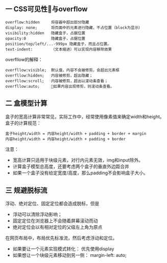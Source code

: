 ## 一 CSS可见性与overflow

```
overflow:hidden     将容器中超出部分隐藏   
display: none;      将页面中的元素进行隐藏，不占位置（block为显示）
visibility:hidden   隐藏盒子，占据位置
opacity:0         	隐藏盒子，占据位置
position/top/left/...-999px 隐藏盒子，而且占位置。
text-indent:        （文本缩进）可以实现内容移除效果
```
overfllow的解释：
```
overfllow:visible;  默认值，内容不会被修剪，会超出元素框
overfllow:hidden;   内容被修剪，超出隐藏；
overfllow:scroll;   内容被修剪，超出以滚动条查看；
overfllow:auto;     如果内容出现修剪，则滚动条查看。
```

## 二 盒模型计算

盒子的宽高计算非常常见，实际工作中，经常使用像素值来确定width和height。盒子的计算规范：

```
盒子height/width = 内容height/width + padding + border + margin
内容height/width = 内容height/width + padding + border
```

注意：
- 宽高计算只适用于块级元素，对行内元素无效，img和input除外。
- 计算盒子模型总高度，还要考虑两个盒子的垂直外边距合并
- 如果一个盒子没有给定宽度/高度，那么padding不会影响盒子大小。

## 三 规避脱标流

浮动、绝对定位、固定定位都会造成脱标，但是
- 浮动可以清除浮动影响；
- 固定定位在浏览器上不会随着屏幕滚动而动
- 绝对定位会以有相对定位的父级左上角为原点

在网页布局中，布局优先标准流，然后考虑浮动和定位。
- 如果要让一个元素实现模式转化： 优先使用display
- 如果想让一个块级元素移动到另一侧： margin-left: auto;
